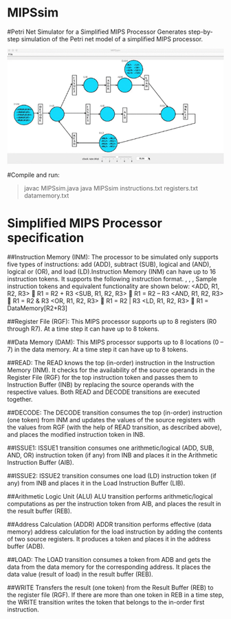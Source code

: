 # MIPSsim
#Petri Net Simulator for a Simplified MIPS Processor
Generates step-by-step simulation of the Petri net model of a simplified MIPS processor.


 ![alt tag](images/MIPSsim.gif)
 
#Compile and run:
> javac MIPSsim.java 
> java MIPSsim instructions.txt registers.txt datamemory.txt 

# Simplified MIPS Processor specification
##Instruction Memory (INM):
The processor to be simulated only supports five types of instructions: add (ADD), subtract (SUB),
logical and (AND), logical or (OR), and load (LD).Instruction
Memory (INM) can have up to 16 instruction tokens. It supports the following instruction format.
<Opcode>, <Destination Register>, <First Source Operand>, <Second Source Operand>
Sample instruction tokens and equivalent functionality are shown below:
<ADD, R1, R2, R3>  R1 = R2 + R3
<SUB, R1, R2, R3>  R1 = R2 – R3
<AND, R1, R2, R3>  R1 = R2 & R3
<OR, R1, R2, R3>  R1 = R2 | R3
<LD, R1, R2, R3>  R1 = DataMemory[R2+R3]

##Register File (RGF):
This MIPS processor supports up to 8 registers (R0 through R7). At a time step it can have up to 8 tokens.

##Data Memory (DAM):
This MIPS processor supports up to 8 locations (0 – 7) in the data memory. At a time step it can have up to 8 tokens.

##READ:
The READ knows the top (in-order) instruction in the Instruction
Memory (INM). It checks for the availability of the source operands in the Register File (RGF) for the top
instruction token and passes them to Instruction Buffer (INB) by replacing the source operands with the
respective values. Both READ and DECODE transitions are
executed together.

##DECODE:
The DECODE transition consumes the top (in-order) instruction (one token) from INM and updates the
values of the source registers with the values from RGF (with the help of READ transition, as described
above), and places the modified instruction token in INB.

##ISSUE1:
ISSUE1 transition consumes one arithmetic/logical (ADD, SUB, AND, OR) instruction token (if any) from INB and places it in the Arithmetic Instruction Buffer (AIB).

##ISSUE2:
ISSUE2 transition consumes one load (LD) instruction token (if any) from INB and places it in the Load Instruction Buffer (LIB).

##Arithmetic Logic Unit (ALU)
ALU transition performs arithmetic/logical computations as per the instruction token from AIB, and
places the result in the result buffer (REB).

##Address Calculation (ADDR)
ADDR transition performs effective (data memory) address calculation for the load instruction by adding the contents of two source registers. It produces a token and places it in the address buffer (ADB).

##LOAD:
The LOAD transition consumes a token from ADB and gets the data from the data memory for the corresponding address. It places the data value (result of load) in the result buffer (REB).

##WRITE
Transfers the result (one token) from the Result Buffer (REB) to the register file (RGF). If there are more than one token in REB in a time step, the WRITE transition writes the token that belongs to the in-order
first instruction.
